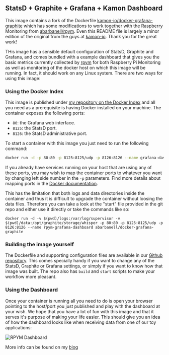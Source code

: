 StatsD + Graphite + Grafana + Kamon Dashboard
---------------------------------------------

This image contains a fork of the Dockerfile
[kamon-io/docker-grafana-graphite](https://github.com/kamon-io/docker-grafana-graphite)
which has some modifications to work together with the Raspberry
Monitoring from [abarbanell/rpym](https://github.com/abarbanell/rpym).
Even this README file is largely a minor edition of the original from
the guys at [kamon-io](https://github.com/kamon-io). Thank you for the
great work!


THis image has a sensible default configuration of StatsD, Graphite and
Grafana, and comes bundled with a example
dashboard that gives you the basic metrics currently collected by
[rpym](https://github.com/abarbanell/rpym) for both Raspberry Pi
Monitoring as well as monitoring of the docker host on which this image
will be running. In fact, it should work on any Linux system. There are
two ways for using this image:


### Using the Docker Index ###

This image is published under [my repository on the Docker Index](https://index.docker.io/u/abarbanell/) and all you
need as a prerequisite is having Docker installed on your machine. The container exposes the following ports:

- `80`: the Grafana web interface.
- `8125`: the StatsD port.
- `8126`: the StatsD administrative port.

To start a container with this image you just need to run the following command:

```bash
docker run -d -p 80:80 -p 8125:8125/udp -p 8126:8126 --name grafana-dashboard abarbanell/docker-grafana_graphite
```

If you already have services running on your host that are using
any of these ports, you may wish to map the container ports
to whatever you want by changing left side number in the `-p`
parameters. Find more details about mapping ports in the [Docker
documentation](http://docs.docker.io/use/port_redirection/#port-redirection).

This has the limitation that both logs and data directories inside the
container and thus it is difficult to upgrade the container without
loosing the data files. Therefore you can take a look at the "start"
file provided in the git repo and either use it directly or take the
commands like so:

```
docker run -d -v $(pwd)/logs:/var/log/supervisor -v $(pwd)/data:/opt/graphite/storage/whisper -p 80:80 -p 8125:8125/udp -p 8126:8126 --name rpym-grafana-dashboard abarbanell/docker-grafana-graphite
```


### Building the image yourself ###

The Dockerfile and supporting configuration files are available in our
[Github repository](https://github.com/kamon-io/docker-grafana-graphite).
This comes specially handy if you want to change any of the StatsD,
Graphite or Grafana settings, or simply if you want to know how that
image was built. The repo also has `build` and `start` scripts to make
your workflow more pleasant.


### Using the Dashboard ###

Once your container is running all you need to do is open your browser
pointing to the host/port you just published and play with the dashboard
at your wish. We hope that you have a lot of fun with this image and that
it serves it's purpose of making your life easier. This should give you
an idea of how the dashboard looks like when receiving data from one of
our toy applications:

![RPYM
Dashboard](http://blog.abarbanell.de/assets/img/2015/08/rpym-statsd.png)

More info can be found on my
[blog](http://blog.abarbanell.de/linux/2015/08/08/statsd-docker/)
